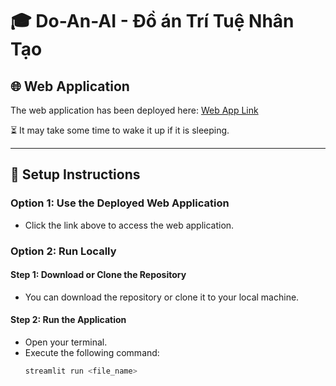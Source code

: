 # 🎓 Do-An-AI - Đồ án Trí Tuệ Nhân Tạo

## 🌐 Web Application
The web application has been deployed here: [Web App Link](https://ttt-game.streamlit.app/)

⏳ It may take some time to wake it up if it is sleeping.

---

## 🔧 Setup Instructions

### Option 1: Use the Deployed Web Application
- Click the link above to access the web application.

### Option 2: Run Locally

#### Step 1: Download or Clone the Repository
- You can download the repository or clone it to your local machine.

#### Step 2: Run the Application
- Open your terminal.
- Execute the following command:
  ```bash
  streamlit run <file_name>
